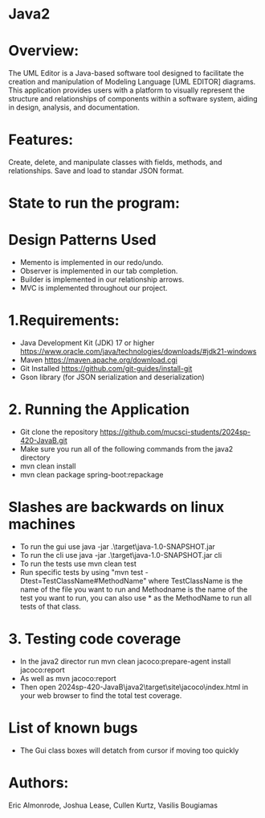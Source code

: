# Java2
# Overview:

The UML Editor is a Java-based software tool designed to facilitate the creation and manipulation of Modeling Language [UML EDITOR] diagrams. 
This application provides users with a platform to visually represent the structure and relationships of components within a software system, 
aiding in design, analysis, and documentation.

# Features:

Create, delete, and manipulate classes with fields, methods, and relationships.
Save and load to standar JSON format.

# State to run the program:

# Design Patterns Used
- Memento is implemented in our redo/undo.
- Observer is implemented in our tab completion.
- Builder is implemented in our relationship arrows.
- MVC is implemented throughout our project.

# 1.Requirements: 

- Java Development Kit (JDK) 17 or higher https://www.oracle.com/java/technologies/downloads/#jdk21-windows
- Maven https://maven.apache.org/download.cgi
- Git Installed https://github.com/git-guides/install-git
- Gson library (for JSON serialization and deserialization)

# 2. Running the Application
- Git clone the repository https://github.com/mucsci-students/2024sp-420-JavaB.git
- Make sure you run all of the following commands from the java2 directory
- mvn clean install
- mvn clean package spring-boot:repackage
# Slashes are backwards on linux machines
- To run the gui use java -jar .\target\java-1.0-SNAPSHOT.jar
- To run the cli use java -jar .\target\java-1.0-SNAPSHOT.jar cli
- To run the tests use mvn clean test
- Run specific tests by using "mvn test -Dtest=TestClassName#MethodName" where TestClassName is the name of the file you want to run and Methodname is the name of the test you want to run, you can also use * as the MethodName to run all tests of that class.

# 3. Testing code coverage
- In the java2 director run mvn clean jacoco:prepare-agent install jacoco:report
- As well as mvn jacoco:report
- Then open 2024sp-420-JavaB\java2\target\site\jacoco\index.html in your web browser to find the total test coverage.

# List of known bugs
- The Gui class boxes will detatch from cursor if moving too quickly


# Authors: 
   Eric Almonrode, Joshua Lease, Cullen Kurtz, Vasilis Bougiamas
